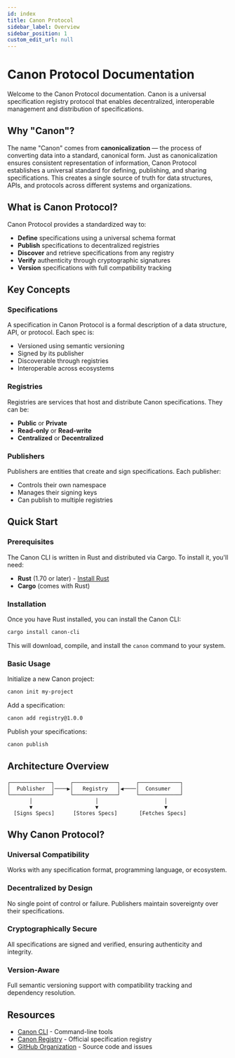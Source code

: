 ```yaml
---
id: index
title: Canon Protocol
sidebar_label: Overview
sidebar_position: 1
custom_edit_url: null
---
```


# Canon Protocol Documentation

Welcome to the Canon Protocol documentation. Canon is a universal specification registry protocol that enables decentralized, interoperable management and distribution of specifications.

## Why "Canon"?

The name "Canon" comes from **canonicalization** — the process of converting data into a standard, canonical form. Just as canonicalization ensures consistent representation of information, Canon Protocol establishes a universal standard for defining, publishing, and sharing specifications. This creates a single source of truth for data structures, APIs, and protocols across different systems and organizations.

## What is Canon Protocol?

Canon Protocol provides a standardized way to:

- **Define** specifications using a universal schema format
- **Publish** specifications to decentralized registries
- **Discover** and retrieve specifications from any registry
- **Verify** authenticity through cryptographic signatures
- **Version** specifications with full compatibility tracking

## Key Concepts

### Specifications
A specification in Canon Protocol is a formal description of a data structure, API, or protocol. Each spec is:
- Versioned using semantic versioning
- Signed by its publisher
- Discoverable through registries
- Interoperable across ecosystems

### Registries
Registries are services that host and distribute Canon specifications. They can be:
- **Public** or **Private**
- **Read-only** or **Read-write**
- **Centralized** or **Decentralized**

### Publishers
Publishers are entities that create and sign specifications. Each publisher:
- Controls their own namespace
- Manages their signing keys
- Can publish to multiple registries

## Quick Start

### Prerequisites

The Canon CLI is written in Rust and distributed via Cargo. To install it, you'll need:

- **Rust** (1.70 or later) - [Install Rust](https://rustup.rs/)
- **Cargo** (comes with Rust)

### Installation

Once you have Rust installed, you can install the Canon CLI:

```bash
cargo install canon-cli
```

This will download, compile, and install the `canon` command to your system.

### Basic Usage

Initialize a new Canon project:

```bash
canon init my-project
```

Add a specification:

```bash
canon add registry@1.0.0
```

Publish your specifications:

```bash
canon publish
```

## Architecture Overview

```
┌─────────────┐     ┌──────────────┐     ┌─────────────┐
│  Publisher  │────▶│   Registry   │◀────│  Consumer   │
└─────────────┘     └──────────────┘     └─────────────┘
       │                    │                     │
       ▼                    ▼                     ▼
  [Signs Specs]      [Stores Specs]       [Fetches Specs]
```

## Why Canon Protocol?

### Universal Compatibility
Works with any specification format, programming language, or ecosystem.

### Decentralized by Design
No single point of control or failure. Publishers maintain sovereignty over their specifications.

### Cryptographically Secure
All specifications are signed and verified, ensuring authenticity and integrity.

### Version-Aware
Full semantic versioning support with compatibility tracking and dependency resolution.

## Resources

- [Canon CLI](https://github.com/canon-protocol/canon-cli) - Command-line tools
- [Canon Registry](https://github.com/canon-protocol/canon) - Official specification registry
- [GitHub Organization](https://github.com/canon-protocol) - Source code and issues
